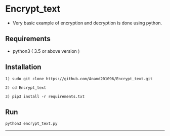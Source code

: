 # Encrypt_text

- Very basic example of encryption and decryption is done using python.

## Requirements
- python3 ( 3.5 or above version )

## Installation
```
1) sudo git clone https://github.com/Anand201096/Encrypt_text.git

2) cd Encrypt_text

3) pip3 install -r requirements.txt

```

## Run
```
python3 encrypt_text.py 

```

<hr>
